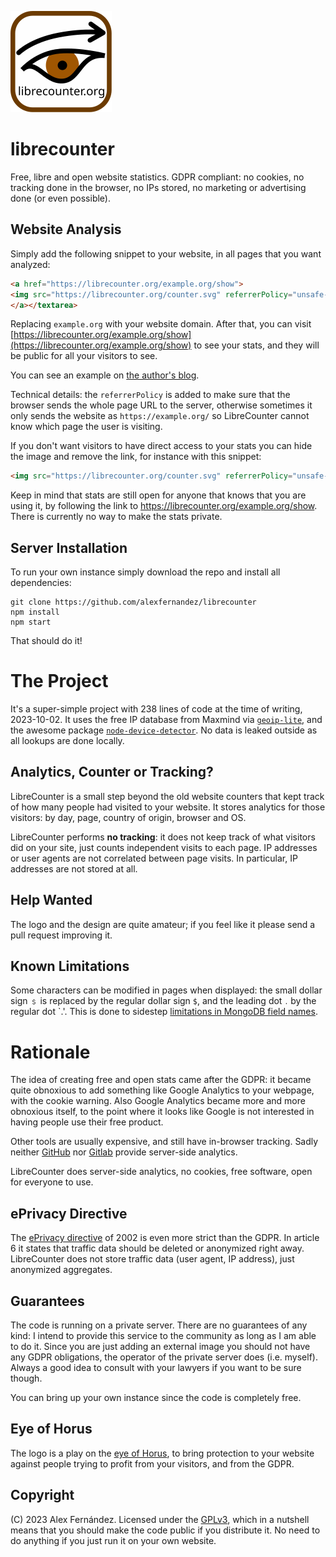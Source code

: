 ![Logo for librecounter](public/librecounter.svg)

# librecounter

Free, libre and open website statistics.
GDPR compliant: no cookies, no tracking done in the browser,
no IPs stored, no marketing or advertising done (or even possible).

## Website Analysis

Simply add the following snippet to your website,
in all pages that you want analyzed:

```html
<a href="https://librecounter.org/example.org/show">
<img src="https://librecounter.org/counter.svg" referrerPolicy="unsafe-url">
</a></textarea>
```

Replacing `example.org` with your website domain.
After that, you can visit
[https://librecounter.org/example.org/show](https://librecounter.org/example.org/show)
to see your stats,
and they will be public for all your visitors to see.

You can see an example on [the author's blog](https://pinchito.es/).

Technical details: the `referrerPolicy` is added to make sure that the browser sends the whole page URL to the server,
otherwise sometimes it only sends the website as `https://example.org/`
so LibreCounter cannot know which page the user is visiting.

If you don't want visitors to have direct access to your stats
you can hide the image and remove the link,
for instance with this snippet:

```html
<img src="https://librecounter.org/counter.svg" referrerPolicy="unsafe-url" style="display: none">
```

Keep in mind that stats are still open for anyone that knows that you are using it,
by following the link to https://librecounter.org/example.org/show.
There is currently no way to make the stats private.

## Server Installation

To run your own instance simply download the repo and install all dependencies:

```shell
git clone https://github.com/alexfernandez/librecounter
npm install
npm start
```

That should do it!

# The Project

It's a super-simple project with 238 lines of code at the time of writing, 2023-10-02.
It uses the free IP database from Maxmind via
[`geoip-lite`](https://npmjs.com/package/geoip-lite),
and the awesome package [`node-device-detector`](https://www.npmjs.com/package/node-device-detector).
No data is leaked outside as all lookups are done locally.

## Analytics, Counter or Tracking?

LibreCounter is a small step beyond the old website counters
that kept track of how many people had visited to your website.
It stores analytics for those visitors:
by day, page, country of origin, browser and OS.

LibreCounter performs **no tracking**: it does not keep track of what visitors did on your site,
just counts independent visits to each page.
IP addresses or user agents are not correlated between page visits.
In particular, IP addresses are not stored at all.

## Help Wanted

The logo and the design are quite amateur;
if you feel like it please send a pull request improving it.

## Known Limitations

Some characters can be modified in pages when displayed:
the small dollar sign `﹩` is replaced by the regular dollar sign `$`,
and the leading dot `․` by the regular dot `.'.
This is done to sidestep
[limitations in MongoDB field names](https://stackoverflow.com/questions/12397118/mongodb-dot-in-key-name).

# Rationale

The idea of creating free and open stats came after the GDPR:
it became quite obnoxious to add something like Google Analytics to your webpage,
with the cookie warning.
Also Google Analytics became more and more obnoxious itself,
to the point where it looks like Google is not interested in having people use their free product.

Other tools are usually expensive,
and still have in-browser tracking.
Sadly neither [GitHub](https://github.com/orgs/community/discussions/31474)
nor [Gitlab](https://gitlab.com/gitlab-org/gitlab-pages/-/issues/189)
provide server-side analytics.

LibreCounter does server-side analytics,
no cookies, free software, open for everyone to use.

## ePrivacy Directive

The [ePrivacy directive](https://eur-lex.europa.eu/legal-content/EN/TXT/HTML/?uri=CELEX%3A32002L0058)
of 2002 is even more strict than the GDPR.
In article 6 it states that traffic data should be deleted or anonymized right away.
LibreCounter does not store traffic data (user agent, IP address),
just anonymized aggregates.

## Guarantees

The code is running on a private server.
There are no guarantees of any kind:
I intend to provide this service to the community as long as I am able to do it.
Since you are just adding an external image you should not have any GDPR obligations,
the operator of the private server does (i.e. myself).
Always a good idea to consult with your lawyers if you want to be sure though.

You can bring up your own instance since the code is completely free.

## Eye of Horus

The logo is a play on the [eye of Horus](https://en.wikipedia.org/wiki/Eye_of_Horus),
to bring protection to your website against people trying to profit from your visitors,
and from the GDPR.

## Copyright

(C) 2023 Alex Fernández.
Licensed under the [GPLv3](https://www.gnu.org/licenses/gpl-3.0.en.html),
which in a nutshell means that you should make the code public if you distribute it.
No need to do anything if you just run it on your own website.

